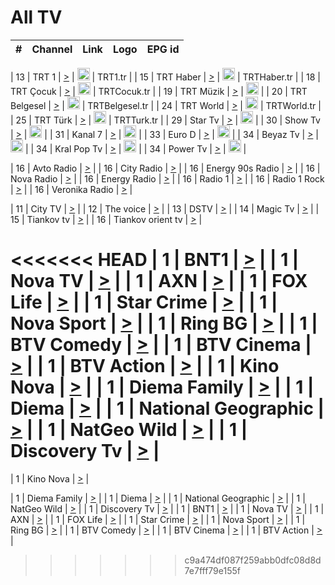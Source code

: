 <h1>All TV</h1>

| #   | Channel        | Link  | Logo | EPG id |
|:---:|:--------------:|:-----:|:----:|:------:|

| 13  | TRT 1            | [>](https://tv-trt1.medya.trt.com.tr/master.m3u8) | <img height="20" src="https://i.imgur.com/j786OLG.png"/> | TRT1.tr |
| 15  | TRT Haber        | [>](https://tv-trthaber.medya.trt.com.tr/master.m3u8) | <img height="20" src="https://i.imgur.com/OVfo8Ab.png"/> | TRTHaber.tr |
| 18  | TRT Çocuk        | [>](https://tv-trtcocuk.medya.trt.com.tr/master.m3u8) | <img height="20" src="https://i.imgur.com/QLFmD6d.png"/> | TRTCocuk.tr |
| 19  | TRT Müzik        | [>](https://tv-trtmuzik.medya.trt.com.tr/master.m3u8) | <img height="20" src="https://i.imgur.com/fIVFCEd.png"/> |
| 20  | TRT Belgesel     | [>](https://tv-trtbelgesel.medya.trt.com.tr/master.m3u8) | <img height="20" src="https://i.imgur.com/MGO87pe.png"/> | TRTBelgesel.tr |
| 24  | TRT World        | [>](https://tv-trtworld.medya.trt.com.tr/master.m3u8) | <img height="20" src="https://i.imgur.com/JEA2xpv.png"/> | TRTWorld.tr |
| 25  | TRT Türk         | [>](https://tv-trtturk.medya.trt.com.tr/master.m3u8) | <img height="20" src="https://i.imgur.com/OSTOQNw.png"/> | TRTTurk.tr |
| 29  | Star Tv   | [>](https://dogus-live.daioncdn.net/startv/startv_360p.m3u8) | <img height="20" src="https://i.imgur.com/IebUZx1.png"/> |
| 30  | Show Tv     | [>](https://ciner-live.daioncdn.net/showtv/showtv.m3u8) | <img height="20" src="https://i.imgur.com/IebUZx1.png"/> |
| 31  | Kanal 7     | [>](https://kanal7-live.daioncdn.net/kanal7/kanal7.m3u8) | <img height="20" src="https://i.imgur.com/IebUZx1.png"/> |
| 33  | Euro D    | [>](https://www.youtube.com/user/KanalD/live) | <img height="20" src="https://i.imgur.com/IebUZx1.png"/> |
| 34  | Beyaz Tv     | [>](https://beyaztv-live.daioncdn.net/beyaztv/beyaztv.m3u8) | <img height="20" src="https://i.imgur.com/IebUZx1.png"/> |
| 34  | Kral Pop Tv     | [>](https://www.youtube.com/watch?v=GuFTuKoXepw) | <img height="20" src="https://i.imgur.com/IebUZx1.png"/> |
| 34  | Power Tv     | [>](https://livetv.powerapp.com.tr/powerTV/powerhd.smil/chunklist.m3u8) | <img height="20" src="https://i.imgur.com/IebUZx1.png"/> |

| 16  | Avto Radio | [>](http://stream.metacast.eu/avtoradio.mp3.m3u) |
| 16  | City Radio | [>](http://stream.metacast.eu/city.aac.m3u) |
| 16  | Energy 90s Radio | [>](http://stream.metacast.eu/energy-90s.m3u) |
| 16  | Nova Radio | [>](http://stream.metacast.eu/nova.aac.m3u) |
| 16  | Energy Radio | [>](http://stream.metacast.eu/nrj.aac.m3u) |
| 16  | Radio 1 | [>](http://stream.metacast.eu/radio1.aac.m3u) |
| 16  | Radio 1 Rock | [>](http://stream.metacast.eu/radio1rock.aac.m3u) |
| 16  | Veronika Radio | [>](http://stream.metacast.eu/veronika.aac.m3u) |

| 11  | City TV | [>](https://tv.city.bg/play/tshls/citytv/index.m3u8) |
| 12  | The voice | [>](https://bss1.neterra.tv/thevoice/thevoice.m3u8) |
| 13  | DSTV | [>](http://46.249.95.140:8081/hls/data.m3u8) |
| 14  | Magic Tv | [>](https://bss1.neterra.tv/magictv/magictv.m3u8) |
| 15  | Tiankov tv | [>](https://streamer103.neterra.tv/tiankov-folk/live.m3u8) |
| 16  | Tiankov orient tv | [>](https://streamer103.neterra.tv/tiankov-orient/live.m3u8) |

<<<<<<< HEAD
| 1 | BNT1 | [>](https://ymkaya.xyz:27094/tv/bnt1/playlist.m3u8?wmsAuthSign=c2VydmVyX3RpbWU9Ni8xMy8yMDI1IDY6NDc6NDQgUE0maGFzaF92YWx1ZT16YWhaWXdlc2dkd1RSQVZJR2Y5bDBBPT0mdmFsaWRtaW51dGVzPTYw) |
| 1 | Nova TV | [>](https://ymkaya.xyz:27094/tv/novatv/playlist.m3u8?wmsAuthSign=c2VydmVyX3RpbWU9Ni8xMy8yMDI1IDY6NDc6NTQgUE0maGFzaF92YWx1ZT1vN0tseFBkYUNCOVBtYUtvWWRvK2hBPT0mdmFsaWRtaW51dGVzPTYw) |
| 1 | AXN | [>](https://ymkaya.xyz:27094/tv/axn/playlist.m3u8?wmsAuthSign=c2VydmVyX3RpbWU9Ni8xMy8yMDI1IDY6NDg6MDQgUE0maGFzaF92YWx1ZT1IWDV5V0ptSmZaMEdiOU1LNHpJanVBPT0mdmFsaWRtaW51dGVzPTYw) |
| 1 | FOX Life | [>](https://ymkaya.xyz:27094/tv/foxlife/playlist.m3u8?wmsAuthSign=c2VydmVyX3RpbWU9Ni8xMy8yMDI1IDY6NDg6MTQgUE0maGFzaF92YWx1ZT1FRGNsUGxMQWFHV3dMREZhU1J5bmVBPT0mdmFsaWRtaW51dGVzPTYw) |
| 1 | Star Crime | [>](https://ymkaya.xyz:27094/tv/foxcrime/playlist.m3u8?wmsAuthSign=c2VydmVyX3RpbWU9Ni8xMy8yMDI1IDY6NDg6MjMgUE0maGFzaF92YWx1ZT0xbFdVNmZHc0YvNlB4NzE0VkdockJRPT0mdmFsaWRtaW51dGVzPTYw) |
| 1 | Nova Sport | [>](https://ymkaya.xyz:27094/tv/novasport/playlist.m3u8?wmsAuthSign=c2VydmVyX3RpbWU9Ni8xMy8yMDI1IDY6NDg6MzMgUE0maGFzaF92YWx1ZT1zejA1Q3BJSG1ZSGxadHliTWt1cmhRPT0mdmFsaWRtaW51dGVzPTYw) |
| 1 | Ring BG | [>](https://ymkaya.xyz:27094/tv/ringbg/playlist.m3u8?wmsAuthSign=c2VydmVyX3RpbWU9Ni8xMy8yMDI1IDY6NDg6NDIgUE0maGFzaF92YWx1ZT0rSXQrK3pnWEpzTitWYzl6c29Lc1h3PT0mdmFsaWRtaW51dGVzPTYw) |
| 1 | BTV Comedy | [>](https://ymkaya.xyz:27094/tv/btvcomedy/playlist.m3u8?wmsAuthSign=c2VydmVyX3RpbWU9Ni8xMy8yMDI1IDY6NDg6NTIgUE0maGFzaF92YWx1ZT05OWFDRUl3dHZKSkZjOTk5T2V6SWJBPT0mdmFsaWRtaW51dGVzPTYw) |
| 1 | BTV Cinema | [>](https://ymkaya.xyz:27094/tv/btvcinema/playlist.m3u8?wmsAuthSign=c2VydmVyX3RpbWU9Ni8xMy8yMDI1IDY6NDk6MDIgUE0maGFzaF92YWx1ZT1tYTE4T0FUMzE0TGNiZEM2VHhMT2JRPT0mdmFsaWRtaW51dGVzPTYw) |
| 1 | BTV Action | [>](https://ymkaya.xyz:27094/tv/btvaction/playlist.m3u8?wmsAuthSign=c2VydmVyX3RpbWU9Ni8xMy8yMDI1IDY6NDk6MTEgUE0maGFzaF92YWx1ZT00NXU3UnRqTW1zbUNDNVJIbWJUaFZnPT0mdmFsaWRtaW51dGVzPTYw) |
| 1 | Kino Nova | [>](https://ymkaya.xyz:27094/tv/kinonova/playlist.m3u8?wmsAuthSign=c2VydmVyX3RpbWU9Ni8xMy8yMDI1IDY6NDk6MjEgUE0maGFzaF92YWx1ZT1OdS9YcWpmeTBZZEljWFdhQWJleUFnPT0mdmFsaWRtaW51dGVzPTYw) |
| 1 | Diema Family | [>](https://ymkaya.xyz:27094/tv/diemafamily/playlist.m3u8?wmsAuthSign=c2VydmVyX3RpbWU9Ni8xMy8yMDI1IDY6NDk6MzAgUE0maGFzaF92YWx1ZT16aXpBdFQxUHRSYWx6WVRFRk83TUJnPT0mdmFsaWRtaW51dGVzPTYw) |
| 1 | Diema | [>](https://ymkaya.xyz:27094/tv/diema/playlist.m3u8?wmsAuthSign=c2VydmVyX3RpbWU9Ni8xMy8yMDI1IDY6NDk6NDAgUE0maGFzaF92YWx1ZT1QamFuY1lWQU5CdUVsUE9DNVZjZHNnPT0mdmFsaWRtaW51dGVzPTYw) |
| 1 | National Geographic | [>](https://ymkaya.xyz:27094/tv/natgeo/playlist.m3u8?wmsAuthSign=c2VydmVyX3RpbWU9Ni8xMy8yMDI1IDY6NDk6NTAgUE0maGFzaF92YWx1ZT1kN2V0WDBYR25VVXBTc21JNGhLYnJnPT0mdmFsaWRtaW51dGVzPTYw) |
| 1 | NatGeo Wild | [>](https://ymkaya.xyz:27094/tv/natgeowild/playlist.m3u8?wmsAuthSign=c2VydmVyX3RpbWU9Ni8xMy8yMDI1IDY6NDk6NTkgUE0maGFzaF92YWx1ZT1jZGNIOGdQeTB2MzV3anRRTEhUTTB3PT0mdmFsaWRtaW51dGVzPTYw) |
| 1 | Discovery Tv | [>](https://ymkaya.xyz:27094/tv/discovery/playlist.m3u8?wmsAuthSign=c2VydmVyX3RpbWU9Ni8xMy8yMDI1IDY6NTA6MDkgUE0maGFzaF92YWx1ZT1xT3ZFM1ptRjllNHZnT3JueUppQ2l3PT0mdmFsaWRtaW51dGVzPTYw) |
=======


| 1 | Kino Nova | [>](https://ymkaya.xyz:11336/tv/kinonova/playlist.m3u8?wmsAuthSign=c2VydmVyX3RpbWU9MS8yLzIwMjUgNDo0MDoyMCBBTSZoYXNoX3ZhbHVlPWlFS1FrWEtMMVRFM3l5YklUWUJQUHc9PSZ2YWxpZG1pbnV0ZXM9NjA=) |

| 1 | Diema Family | [>](https://ymkaya.xyz:11336/tv/diemafamily/playlist.m3u8?wmsAuthSign=c2VydmVyX3RpbWU9MS8yLzIwMjUgNDo0MDozMCBBTSZoYXNoX3ZhbHVlPUVUaTVKTldvZTF5WVVCM0YwL21kaXc9PSZ2YWxpZG1pbnV0ZXM9NjA=) |
| 1 | Diema | [>](https://ymkaya.xyz:11336/tv/diema/playlist.m3u8?wmsAuthSign=c2VydmVyX3RpbWU9MS8yLzIwMjUgNDo0MDo0MCBBTSZoYXNoX3ZhbHVlPVlYMWVJT2NuUjNpUTBsaytEUFFOS2c9PSZ2YWxpZG1pbnV0ZXM9NjA=) |
| 1 | National Geographic | [>](https://ymkaya.xyz:11336/tv/natgeo/playlist.m3u8?wmsAuthSign=c2VydmVyX3RpbWU9MS8yLzIwMjUgNDo0MTo0MSBBTSZoYXNoX3ZhbHVlPTJQTlVmcG5nYWx0M013eUhGRGxnd0E9PSZ2YWxpZG1pbnV0ZXM9NjA=) |
| 1 | NatGeo Wild | [>](https://ymkaya.xyz:11336/tv/natgeowild/playlist.m3u8?wmsAuthSign=c2VydmVyX3RpbWU9MS8yLzIwMjUgNDo0MTo1MSBBTSZoYXNoX3ZhbHVlPVl1OXZaTTliN0hGWEN3eDBYd1duNkE9PSZ2YWxpZG1pbnV0ZXM9NjA=) |
| 1 | Discovery Tv | [>](https://ymkaya.xyz:11336/tv/discovery/playlist.m3u8?wmsAuthSign=c2VydmVyX3RpbWU9MS8yLzIwMjUgNDo0MjowMSBBTSZoYXNoX3ZhbHVlPWtBQmdLNlY2RmQwWElzMVYzSDJyVkE9PSZ2YWxpZG1pbnV0ZXM9NjA=) |
| 1 | BNT1 | [>](https://ymkaya.xyz:11336/tv/bnt1/playlist.m3u8?wmsAuthSign=c2VydmVyX3RpbWU9MS8yLzIwMjUgNDozODozOCBBTSZoYXNoX3ZhbHVlPVVrMVlRQXpJWlhYeUh6ZFVpSC9NMUE9PSZ2YWxpZG1pbnV0ZXM9NjA=) |
| 1 | Nova TV | [>](https://ymkaya.xyz:11336/tv/novatv/playlist.m3u8?wmsAuthSign=c2VydmVyX3RpbWU9MS8yLzIwMjUgNDozODo0OCBBTSZoYXNoX3ZhbHVlPUVxQjh1a0ZzYkVGZU8zZDFGTzdreVE9PSZ2YWxpZG1pbnV0ZXM9NjA=) |
| 1 | AXN | [>](https://ymkaya.xyz:11336/tv/axn/playlist.m3u8?wmsAuthSign=c2VydmVyX3RpbWU9MS8yLzIwMjUgNDozODo1OCBBTSZoYXNoX3ZhbHVlPUpkWStGY1hkNXhaOVpPZ0thQ0FZL3c9PSZ2YWxpZG1pbnV0ZXM9NjA=) |
| 1 | FOX Life | [>](https://ymkaya.xyz:11336/tv/foxlife/playlist.m3u8?wmsAuthSign=c2VydmVyX3RpbWU9MS8yLzIwMjUgNDozOToxMCBBTSZoYXNoX3ZhbHVlPWt1ZDc1T3AzYlZDTjJnSy9TU0xJZlE9PSZ2YWxpZG1pbnV0ZXM9NjA=) |
| 1 | Star Crime | [>](https://ymkaya.xyz:11336/tv/foxcrime/playlist.m3u8?wmsAuthSign=c2VydmVyX3RpbWU9MS8yLzIwMjUgNDozOToyMCBBTSZoYXNoX3ZhbHVlPXIwVU45Nm9FR1l2enNkTG9TanBxbmc9PSZ2YWxpZG1pbnV0ZXM9NjA=) |
| 1 | Nova Sport | [>](https://ymkaya.xyz:11336/tv/novasport/playlist.m3u8?wmsAuthSign=c2VydmVyX3RpbWU9MS8yLzIwMjUgNDozOTozMCBBTSZoYXNoX3ZhbHVlPXlSZ0UxazVaM0xhSmc0NmR4T0c1T2c9PSZ2YWxpZG1pbnV0ZXM9NjA=) |
| 1 | Ring BG | [>](https://ymkaya.xyz:11336/tv/ringbg/playlist.m3u8?wmsAuthSign=c2VydmVyX3RpbWU9MS8yLzIwMjUgNDozOTo0MCBBTSZoYXNoX3ZhbHVlPTR4aUlFNHVUYWN4enY1WkVuOFZma2c9PSZ2YWxpZG1pbnV0ZXM9NjA=) |
| 1 | BTV Comedy | [>](https://ymkaya.xyz:11336/tv/btvcomedy/playlist.m3u8?wmsAuthSign=c2VydmVyX3RpbWU9MS8yLzIwMjUgNDozOTo1MCBBTSZoYXNoX3ZhbHVlPUtrMTJ2RHNTTUU1RFp1ZkVOdXFSK3c9PSZ2YWxpZG1pbnV0ZXM9NjA=) |
| 1 | BTV Cinema | [>](https://ymkaya.xyz:11336/tv/btvcinema/playlist.m3u8?wmsAuthSign=c2VydmVyX3RpbWU9MS8yLzIwMjUgNDozOTo1OSBBTSZoYXNoX3ZhbHVlPTZWcU9FZW56cG1NM1lrYy8xNE5NeHc9PSZ2YWxpZG1pbnV0ZXM9NjA=) |
| 1 | BTV Action | [>](https://ymkaya.xyz:11336/tv/btvaction/playlist.m3u8?wmsAuthSign=c2VydmVyX3RpbWU9MS8yLzIwMjUgNDo0MDoxMCBBTSZoYXNoX3ZhbHVlPUlDd0ErRkZVWThyMVZwR3c2REdGZ3c9PSZ2YWxpZG1pbnV0ZXM9NjA=) |
>>>>>>> c9a474df087f259abb0dfc08d8d7e7fff79e155f
